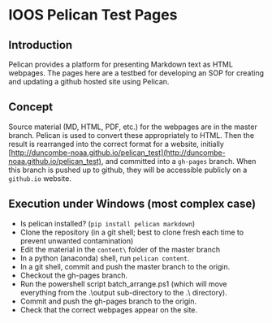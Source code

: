 # IOOS Pelican Test Pages

##  Introduction

Pelican provides a platform for presenting Markdown text as HTML webpages.
The pages here are a testbed for developing an SOP for creating and updating a
github hosted site using Pelican.

## Concept

Source material (MD, HTML, PDF, etc.) for the webpages are in the master
branch. Pelican is used to convert these appropriately to HTML. Then the
result is rearranged into the correct format for a website, initially
[http://duncombe-noaa.github.io/pelican_test](http://duncombe-noaa.github.io/pelican_test),
and committed into a `gh-pages` branch. When this branch is pushed up to
github, they will be accessible publicly on a `github.io` website. 

## Execution under Windows (most complex case)


- Is pelican installed? (`pip install pelican markdown`)
- Clone the repository (in a git shell; best to clone fresh each time to prevent unwanted contamination)
- Edit the material in the `content\` folder of the master branch 
- In a python (anaconda) shell, run  `pelican content`.
- In a git shell, commit and push the master branch to the origin.
- Checkout the gh-pages branch.
- Run the powershell script batch_arrange.ps1 (which will move everything from the .\output sub-directory to the .\ directory).
- Commit and push the gh-pages branch to the origin.
- Check that the correct webpages appear on the site.

## 
